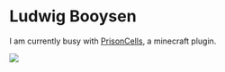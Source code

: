 
<h1>Ludwig Booysen</h1>

<p>I am currently busy with <a href="https://github.com/LudwigBooysen/PrisonCells">PrisonCells</a>, a minecraft plugin.</p>
<img src="https://fiverr-res.cloudinary.com/images/t_main1,q_auto,f_auto,q_auto,f_auto/gigs/173836498/original/92d61b87c5e163872216054b4e1027661cfebbdb/make-you-a-minecraft-server-plugin.jpg"></img>
